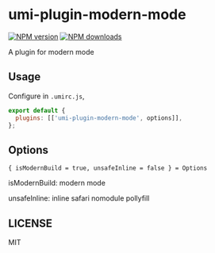 # umi-plugin-modern-mode

[![NPM version](https://img.shields.io/npm/v/umi-plugin-umi-plugin-modern-mode.svg?style=flat)](https://npmjs.org/package/umi-plugin-umi-plugin-modern-mode) [![NPM downloads](http://img.shields.io/npm/dm/umi-plugin-umi-plugin-modern-mode.svg?style=flat)](https://npmjs.org/package/umi-plugin-umi-plugin-modern-mode)

A plugin for modern mode

## Usage

Configure in `.umirc.js`,

```js
export default {
  plugins: [['umi-plugin-modern-mode', options]],
};
```

## Options

```
{ isModernBuild = true, unsafeInline = false } = Options
```

isModernBuild: modern mode

unsafeInline: inline safari nomodule pollyfill

## LICENSE

MIT
